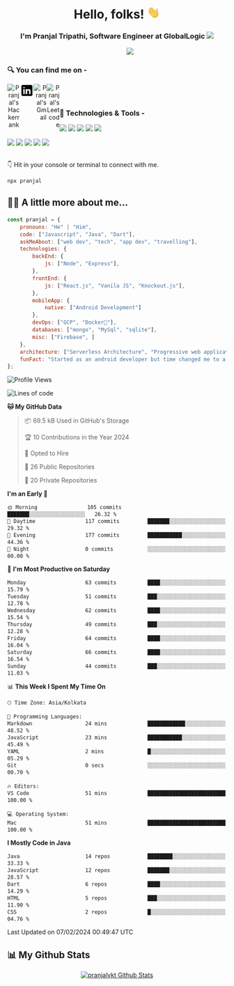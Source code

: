 
<h1 align="center"> Hello, folks! <img src="https://raw.githubusercontent.com/pranjalvkt/pranjalvkt/main/wave.gif" width="30px"></h1>

<h3 align="center">I'm Pranjal Tripathi, Software Engineer at GlobalLogic <img src="https://media.giphy.com/media/WUlplcMpOCEmTGBtBW/giphy.gif" width="40"> </h3>



<img align='right' src="https://media.giphy.com/media/M9gbBd9nbDrOTu1Mqx/giphy.gif" width="230">
<br/>

### 🔍 You can find me on -
<div align= "right">
<a align="center" href="https://www.hackerrank.com/pranjalvkt">
  <img align="left" alt="Pranjal's Hackerrank" width="30px" src="https://cdn.jsdelivr.net/npm/simple-icons@3.13.0/icons/hackerrank.svg" />
</a>
<a href="https://www.linkedin.com/in/pranjalvkt/">
  <img align="left" alt="Pranjal's LinkedIn" width="30px" src="https://github.com/simple-icons/simple-icons/blob/develop/icons/linkedin.svg" />
</a>
<a href="mailto:pranjalvktripathi@gmail.com">
  <img align="left" alt="Pranjal's Gmail" width="30px" src="https://github.com/simple-icons/simple-icons/blob/develop/icons/gmail.svg" />
</a>
<a href="https://leetcode.com/pranjalvkt/">
  <img align="left" alt="Pranjal's Leetcode" width="30px" src="https://github.com/simple-icons/simple-icons/blob/develop/icons/leetcode.svg" />
</a>
</div>
<br/>
<br/>

### 🔧 Technologies & Tools -

![](https://img.shields.io/badge/OS-Linux-yellowgreen)
![](https://img.shields.io/badge/OS-Mac-yellowgreen)
![](https://img.shields.io/badge/OS-Windows-yellowgreen)
![](https://img.shields.io/badge/Editor-Atom-yellowgreen)
![](https://img.shields.io/badge/Editor-VS_Code-yellowgreen)

![](https://img.shields.io/badge/Code-ReactJS-yellowgreen)
![](https://img.shields.io/badge/Code-Java-yellowgreen)
![](https://img.shields.io/badge/Code-Java_Script-yellowgreen)
![](https://img.shields.io/badge/Shell-Bash-yellowgreen)
![](https://img.shields.io/badge/GenAI-Github_Copilot-yellowgreen)
<br/>
<br/>

👇 Hit in your console or terminal to connect with me.

```bash
npx pranjal
```

## 🤏🏻 A little more about me...

```javascript
const pranjal = {
    pronouns: "He" | "Him",
    code: ["Javascript", "Java", "Dart"],
    askMeAbout: ["web dev", "tech", "app dev", "travelling"],
    technologies: {
        backEnd: {
            js: ["Node", "Express"],
        },
        frontEnd: {
            js: ["React.js", "Vanila JS", "Knockout.js"],
        },
        mobileApp: {
            native: ["Android Development"]
        },
        devOps: ["GCP", "Docker🐳"],
        databases: ["mongo", "MySql", "sqlite"],
        misc: ["Firebase", ]
    },
    architecture: ["Serverless Architecture", "Progressive web applications", "Single page applications"],
    funFact: "Started as an android developer but time changed me to a web developer."
};
```

<!--START_SECTION:waka-->
![Profile Views](http://img.shields.io/badge/Profile%20Views-48-blue)

![Lines of code](https://img.shields.io/badge/From%20Hello%20World%20I%27ve%20Written-1.4%20million%20lines%20of%20code-blue)

**🐱 My GitHub Data** 

> 📦 69.5 kB Used in GitHub's Storage 
 > 
> 🏆 10 Contributions in the Year 2024
 > 
> 💼 Opted to Hire
 > 
> 📜 26 Public Repositories 
 > 
> 🔑 20 Private Repositories 
 > 
**I'm an Early 🐤** 

```text
🌞 Morning                105 commits         ███████░░░░░░░░░░░░░░░░░░   26.32 % 
🌆 Daytime                117 commits         ███████░░░░░░░░░░░░░░░░░░   29.32 % 
🌃 Evening                177 commits         ███████████░░░░░░░░░░░░░░   44.36 % 
🌙 Night                  0 commits           ░░░░░░░░░░░░░░░░░░░░░░░░░   00.00 % 
```
📅 **I'm Most Productive on Saturday** 

```text
Monday                   63 commits          ████░░░░░░░░░░░░░░░░░░░░░   15.79 % 
Tuesday                  51 commits          ███░░░░░░░░░░░░░░░░░░░░░░   12.78 % 
Wednesday                62 commits          ████░░░░░░░░░░░░░░░░░░░░░   15.54 % 
Thursday                 49 commits          ███░░░░░░░░░░░░░░░░░░░░░░   12.28 % 
Friday                   64 commits          ████░░░░░░░░░░░░░░░░░░░░░   16.04 % 
Saturday                 66 commits          ████░░░░░░░░░░░░░░░░░░░░░   16.54 % 
Sunday                   44 commits          ███░░░░░░░░░░░░░░░░░░░░░░   11.03 % 
```


📊 **This Week I Spent My Time On** 

```text
🕑︎ Time Zone: Asia/Kolkata

💬 Programming Languages: 
Markdown                 24 mins             ████████████░░░░░░░░░░░░░   48.52 % 
JavaScript               23 mins             ███████████░░░░░░░░░░░░░░   45.49 % 
YAML                     2 mins              █░░░░░░░░░░░░░░░░░░░░░░░░   05.29 % 
Git                      0 secs              ░░░░░░░░░░░░░░░░░░░░░░░░░   00.70 % 

🔥 Editors: 
VS Code                  51 mins             █████████████████████████   100.00 % 

💻 Operating System: 
Mac                      51 mins             █████████████████████████   100.00 % 
```

**I Mostly Code in Java** 

```text
Java                     14 repos            ████████░░░░░░░░░░░░░░░░░   33.33 % 
JavaScript               12 repos            ███████░░░░░░░░░░░░░░░░░░   28.57 % 
Dart                     6 repos             ████░░░░░░░░░░░░░░░░░░░░░   14.29 % 
HTML                     5 repos             ███░░░░░░░░░░░░░░░░░░░░░░   11.90 % 
CSS                      2 repos             █░░░░░░░░░░░░░░░░░░░░░░░░   04.76 % 
```




 Last Updated on 07/02/2024 00:49:47 UTC
<!--END_SECTION:waka-->

## 📊 My Github Stats
<p align = "center">
    <a href="">
      <img alt="pranjalvkt Github Stats" src="https://github-profile-trophy.vercel.app/?username=pranjalvkt&rank=-?&margin-w=15" />
    </a>
    </p>
<br/>


